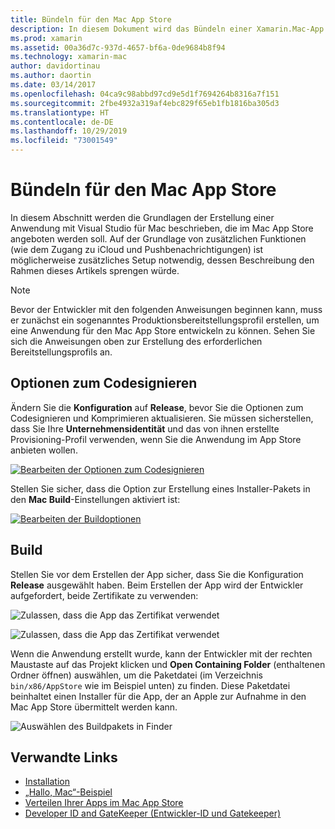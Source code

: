 ```yaml
---
title: Bündeln für den Mac App Store
description: In diesem Dokument wird das Bündeln einer Xamarin.Mac-App für die Veröffentlichung im Mac App Store beschrieben. Dabei werden Optionen zum Codesignieren und das Erstellen von Code erläutert.
ms.prod: xamarin
ms.assetid: 00a36d7c-937d-4657-bf6a-0de9684b8f94
ms.technology: xamarin-mac
author: davidortinau
ms.author: daortin
ms.date: 03/14/2017
ms.openlocfilehash: 04ca9c98abbd97cd9e5d1f7694264b8316a7f151
ms.sourcegitcommit: 2fbe4932a319af4ebc829f65eb1fb1816ba305d3
ms.translationtype: HT
ms.contentlocale: de-DE
ms.lasthandoff: 10/29/2019
ms.locfileid: "73001549"
---
```

# <a name="bundling-for-the-mac-app-store"></a>Bündeln für den Mac App Store

In diesem Abschnitt werden die Grundlagen der Erstellung einer Anwendung mit Visual Studio für Mac beschrieben, die im Mac App Store angeboten werden soll. Auf der Grundlage von zusätzlichen Funktionen (wie dem Zugang zu iCloud und Pushbenachrichtigungen) ist möglicherweise zusätzliches Setup notwendig, dessen Beschreibung den Rahmen dieses Artikels sprengen würde.

> [!NOTE]
> Bevor der Entwickler mit den folgenden Anweisungen beginnen kann, muss er zunächst ein sogenanntes Produktionsbereitstellungsprofil erstellen, um eine Anwendung für den Mac App Store entwickeln zu können. Sehen Sie sich die Anweisungen oben zur Erstellung des erforderlichen Bereitstellungsprofils an.

## <a name="code-signing-options"></a>Optionen zum Codesignieren

Ändern Sie die **Konfiguration** auf **Release**, bevor Sie die Optionen zum Codesignieren und Komprimieren aktualisieren. Sie müssen sicherstellen, dass Sie Ihre **Unternehmensidentität** und das von ihnen erstellte Provisioning-Profil verwenden, wenn Sie die Anwendung im App Store anbieten wollen.

 [![Bearbeiten der Optionen zum Codesignieren](bundling-images/config02.png "Bearbeiten der Optionen zum Codesignieren")](bundling-images/config02-large.png#lightbox)

Stellen Sie sicher, dass die Option zur Erstellung eines Installer-Pakets in den **Mac Build**-Einstellungen aktiviert ist:

[![Bearbeiten der Buildoptionen](bundling-images/config03.png "Bearbeiten der Buildoptionen")](bundling-images/config03-large.png#lightbox)

## <a name="build"></a>Build

Stellen Sie vor dem Erstellen der App sicher, dass Sie die Konfiguration **Release** ausgewählt haben. Beim Erstellen der App wird der Entwickler aufgefordert, beide Zertifikate zu verwenden:

 ![Zulassen, dass die App das Zertifikat verwendet](bundling-images/image62.png "Zulassen, dass die App das Zertifikat verwendet")

 ![Zulassen, dass die App das Zertifikat verwendet](bundling-images/image63.png "Zulassen, dass die App das Zertifikat verwendet")

Wenn die Anwendung erstellt wurde, kann der Entwickler mit der rechten Maustaste auf das Projekt klicken und **Open Containing Folder** (enthaltenen Ordner öffnen) auswählen, um die Paketdatei (im Verzeichnis `bin/x86/AppStore` wie im Beispiel unten) zu finden.  Diese Paketdatei beinhaltet einen Installer für die App, der an Apple zur Aufnahme in den Mac App Store übermittelt werden kann.

 ![Auswählen des Buildpakets in Finder](bundling-images/image64.png "Auswählen des Buildpakets in Finder")

## <a name="related-links"></a>Verwandte Links

- [Installation](/visualstudio/mac/installation/)
- [„Hallo, Mac“-Beispiel](~/mac/get-started/hello-mac.md)
- [Verteilen Ihrer Apps im Mac App Store](https://developer.apple.com/devcenter/mac/checklist/)
- [Developer ID and GateKeeper (Entwickler-ID und Gatekeeper)](https://developer.apple.com/resources/developer-id/)

